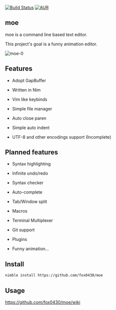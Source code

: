 [![Build Status](https://travis-ci.org/fox0430/moe.svg?branch=port-to-nim)](https://travis-ci.org/fox0430/moe)
[![AUR](https://img.shields.io/aur/license/yaourt.svg)](https://github.com/fox0430/moe/blob/port-to-nim/README.md)

## moe

moe is a command line based text editor.

This project's goal is a funny animation editor.

![moe-0](https://user-images.githubusercontent.com/15966436/42743686-90deb5f8-88b5-11e8-9e5e-ae8202f64a98.jpg)

## Features
- Adopt GapBuffer  

- Written in Nim  

- Vim like keybinds  

- Simple file manager

- Auto close paren  

- Simple auto indent  

- UTF-8 and other encodings support (Incomplete)

## Planned features

- Syntax highlighting  

- Infinite undo/redo

- Syntax checker  

- Auto-complete

- Tab/Window split  

- Macros

- Terminal Multiplexer

- Git support

- Plugins

- Funny animation...

## Install
```sh
nimble install https://github.com/fox0430/moe
```

## Usage
https://github.com/fox0430/moe/wiki  
